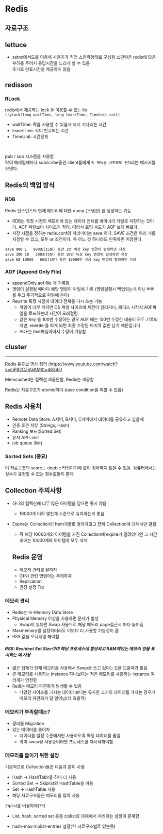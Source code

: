 # **Redis**

## 자료구조

## lettuce
- setnx메서드를 이용해 사용자가 직접 스핀락형태로 구성됨
스핀락은 redis에 많은 부하를 주어서 응답시간을 느리게 할 수 있음  
추가로 만료시간을 제공하지 않음

## redisson

### RLock
redis에서 제공하는 lock 을 이용할 수 있는 lib  
`tryLock(long waitTime, long leaseTime, TimeUnit unit)` 
- waitTime: 락을 사용할 수 있을때 까지 기다리는 시간
- leaseTime: 락이 만료되는 시간
- TimeUnit: 시간단위

<br>

pub / sub 시스템을 사용함  
락이 해제될때마다 subscribe중인 client들에게 `락 획득을 시도해도 된다`라는 메시지를 보낸다.

## Redis의 백업 방식

### RDB
Redis 인스턴스의 현재 메모리에 대한 dump (스냅샷) 를 생성하는 기능
- RDB는 특정 시점의 메모리에 있는 데이터 전체를 바이너리 파일로 저장하는 것이다.
AOF 파일보다 사이즈가 작다. 따라서 로딩 속도가 AOF 보다 빠르다.
- 저장 시점을 정하는 redis.conf의 파라미터는 save 이다.
SAVE 조건은 여러 개를 지정할 수 있고, 모두 or 조건이다. 즉 어느 것 하나라도 만족하면 저장한다.
```
save 900 1   900초(15분) 동안 1번 이상 key 변경이 발생하면 저장 
save 300 10   300초(5분) 동안 10번 이상 key 변경이 발생하면 저장 
save 60 10000   60초(1분) 동안 10000번 이상 key 변경이 발생하면 저장 
```

### AOF (Append Only File)
- appendOnly.aof file 에 기록됨
- 명령이 실행될 때마다 해당 명령이 파일에 기록 (명령실행시 백업되는게 아닌 버퍼를 두고 주기적으로 파일에  쓴다)
- Rewrite 특정 시점에 데이터 전체를 다시 쓰는 기능
  - 파일이 너무 커지면 OS 파일 사이즈에 제한이 걸리거나, 레디스 시작시 AOF파일을 로드하는데 시간이 오래걸림
  - 같은 Key 를 100번 수정하는 경우 AOF 에는 100번 수정한 내용이 모두 기록되지만, rewrite 를 하게 되면 최종 수정된 마지막 값만 남기 때문입니다.
  - AOF는 text파일이어서 수정이 가능함

## cluster


----------------------------------------------------------------
Redis 유튜브 영상 정리 (https://www.youtube.com/watch?v=mPB2CZiAkKM&t=4634s)

Memcached는 컬렉션 제공안함, Redis는 제공함

Redis는 자료구조가 atomic하다 (race condition을 피할 수 있음)


## Redis 사용처
- Remote Data Store: A서버, B서버, C서버에서 데이터를 공유하고 싶을때
- 인증 토큰 저장 (Strings, Hash)
- Ranking 보드(Sorted Set)
- 유저 API Limit
- job queue (list)


### Sorted Sets (중요)
이 자료구조의 score는 double 타입이기에 값이 정확하지 않을 수 있음.
컴퓨터에서는 실수가 표현할 수 없는 정수값들이 존재


## Collection 주의사항
- 하나의 컬렉션에 너무 많은 아이템을 담으면 좋지 않음
  - 10000개 이하 몇천개 수준으로 유지하는게 좋음
- Expire는 Collection의 Item개별로 걸리지않고 전체 Collection에 대해서만 걸림
  - 즉 해당 10000개의 아이템을 가진 Collection에 expire가 걸려있다면 그 시간 후에는 10000개의 아이템이 모두 삭제


  ## Redis 운영
  - 메모리 관리를 잘하자
  - O(N) 관련 명령어는 주의하자
  - Replication
  - 권장 설정 Tip


### 메모리 관리
- Redis는 In-Memory Data Store
- Physical Memory 이상을 사용하면 문제가 발생
  - Swap이 있다면 Swap 사용으로 해당 메모리 page접근시 마다 늦어짐
- Maxmemory를 설정하더라도 이보다 더 사용할 가능성이 큼
- RSS 값을 모니터링 해야함

##### RSS: Resident Set Size이며 해당 프로세스에 할당되고 RAM에있는 메모리 양을 표시하는 데 사용

- 많은 업체가 현재 메모리를 사용해서 Swap을 쓰고 있다는것을 모를때가 많음
- 큰 메모리를 사용하는 instance 하나보다는 적은 메모리를 사용하는 instance 여러개가 안전함
- Redi는 메모리 파편화가 발생할 수 있음
  - 다양한 사이즈를 가지는 데이터 보다는 유사한 크기의 데이터를 가지는 경우가 메모리 파편화가 덜 일어남(더 효율적)

### 메모리가 부족할때는?
- 장비를 Migration
- 있는 데이터를 줄이자
  - 데이터를 일정 수준에서만 사용하도록 특정 데이터를 줄임
  - 이미 swap을 사용중이라면 프로세스를 재시작해야함

### 메모리를 줄이기 위한 설정
기본적으로 Collection들은 다음과 같이 사용
- Hash -> HashTablr을 하나 더 사용
- Sorted Set -> Skiplist와 HashTable을 이용
- Set -> HashTable 사용
- 해당 자료구조들은 메모리를 많이 사용

Ziplist를 이용하자(??)
- List, hash, sorted set 등을  ziplist로 대체해서 처리하는 설정이 존재함

- hash-max-ziplist-entries 설정(?? 자료구조별로 있는듯)
